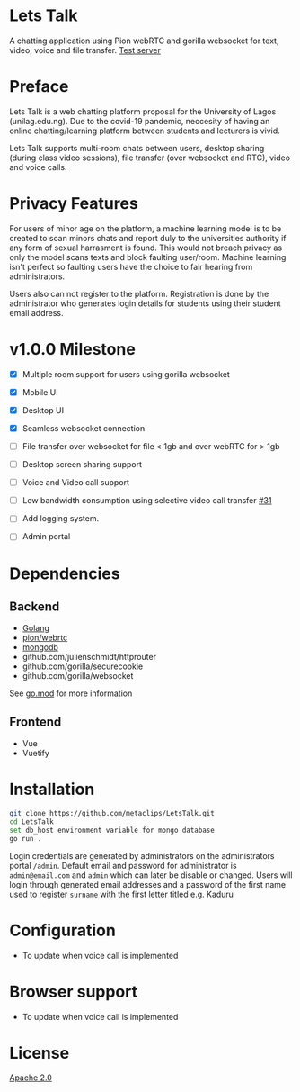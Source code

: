 # Lets Talk

A chatting application using Pion webRTC and gorilla websocket for text, video, voice and file transfer. [Test server](https://unilag-letstalk.herokuapp.com)


# Preface

Lets Talk is a web chatting platform proposal for the University of Lagos (unilag.edu.ng). Due to the covid-19 pandemic, neccesity of having an online chatting/learning platform between students and lecturers is vivid.

Lets Talk supports multi-room chats between users, desktop sharing (during class video sessions), file transfer (over websocket and RTC), video and voice calls.


# Privacy Features

For users of minor age on the platform, a machine learning model is to be created to scan minors chats and report duly to the universities authority if any form of sexual harrasment is found. This would not breach privacy as only the model scans texts and block faulting user/room. Machine learning isn't perfect so faulting users have the choice to fair hearing from administrators.

Users also can not register to the platform. Registration is done by the administrator who generates login details for students using their student email address.


# v1.0.0 Milestone

- [x] Multiple room support for users using gorilla websocket

- [x] Mobile UI

- [x] Desktop UI

- [x] Seamless websocket connection

- [ ] File transfer over websocket for file < 1gb and over webRTC for > 1gb

- [ ] Desktop screen sharing support

- [ ] Voice and Video call support

- [ ] Low bandwidth consumption using selective video call transfer [#31](https://github.com/metaclips/LetsTalk/issues/31)

- [ ] Add logging system.

- [ ] Admin portal


# Dependencies

## Backend

 - [Golang][go]
 - [pion/webrtc][pion]
 - [mongodb][mongo]
 - github.com/julienschmidt/httprouter 
 - github.com/gorilla/securecookie
 - github.com/gorilla/websocket

[go]: golang.org

[mongo]: go.mongodb.org/mongo-driver

[pion]: https://github.com/pion/webrtc

See [go.mod](go.mod) for more information

## Frontend

 - Vue
 - Vuetify


# Installation
```bash
git clone https://github.com/metaclips/LetsTalk.git
cd LetsTalk
set db_host environment variable for mongo database
go run .
```


Login credentials are generated by administrators on the administrators portal `/admin`. Default email and password for administrator is `admin@email.com` and `admin` which can later be disable or changed.
Users will login through generated email addresses and a password of the first name used to register  `surname` with the first letter titled e.g. Kaduru


# Configuration

- To update when voice call is implemented


# Browser support

- To update when voice call is implemented

# License

[Apache 2.0](LICENSE)
